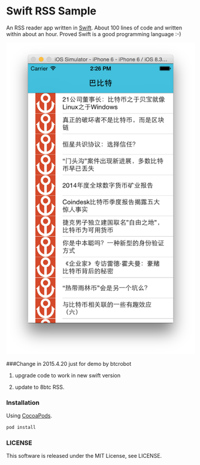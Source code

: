
Swift RSS Sample
================

An RSS reader app written in [Swift](https://developer.apple.com/swift/). About 100 lines of code and written within about an hour. Proved Swift is a good programming language :-)

![Alt text](screenshot.png)
































###Change in 2015.4.20 just for demo by btcrobot


1. upgrade code to work in new swift version

2. update to 8btc RSS.

### Installation

Using [CocoaPods](http://cocoapods.org). 

```sh
pod install
```

### LICENSE

This software is released under the MIT License, see LICENSE.